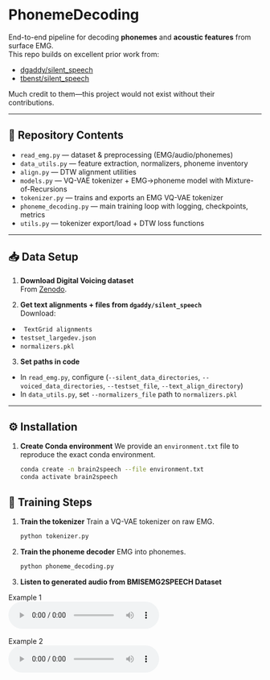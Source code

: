 # PhonemeDecoding

End-to-end pipeline for decoding **phonemes** and **acoustic features** from surface EMG.  
This repo builds on excellent prior work from:

- [dgaddy/silent_speech](https://github.com/dgaddy/silent_speech)  
- [tbenst/silent_speech](https://github.com/tbenst/silent_speech?tab=readme-ov-file)  

Much credit to them—this project would not exist without their contributions.

---

## 📂 Repository Contents

- `read_emg.py` — dataset & preprocessing (EMG/audio/phonemes)
- `data_utils.py` — feature extraction, normalizers, phoneme inventory
- `align.py` — DTW alignment utilities
- `models.py` — VQ-VAE tokenizer + EMG→phoneme model with Mixture-of-Recursions 
- `tokenizer.py` — trains and exports an EMG VQ-VAE tokenizer
- `phoneme_decoding.py` — main training loop with logging, checkpoints, metrics
- `utils.py` — tokenizer export/load + DTW loss functions

---

## 📥 Data Setup

1. **Download Digital Voicing dataset**  
   From [Zenodo](https://zenodo.org/records/4064409).


   
2. **Get text alignments + files from `dgaddy/silent_speech`**  
Download:
- ` TextGrid alignments`  
- `testset_largedev.json`  
- `normalizers.pkl`  



3. **Set paths in code**  
- In `read_emg.py`, configure  (`--silent_data_directories`, `--voiced_data_directories`, `--testset_file`, `--text_align_directory`)
- In `data_utils.py`, set `--normalizers_file` path to `normalizers.pkl`

---

## ⚙️ Installation

1. **Create Conda environment**
We provide an `environment.txt` file to reproduce the exact conda environment.

   ```bash
   conda create -n brain2speech --file environment.txt
   conda activate brain2speech


## 🚀 Training Steps

1. **Train the tokenizer**
Train a VQ-VAE tokenizer on raw EMG.

   ```bash
   python tokenizer.py
   
2. **Train the phoneme decoder**
EMG into phonemes.

   ```bash
   python phoneme_decoding.py

3. **Listen to generated audio from BMISEMG2SPEECH Dataset**
<div style="display:flex; gap:16px; flex-wrap:wrap;">
  <figure style="margin:0">
    <figcaption>Example 1</figcaption>
    <audio controls src="audio/example1.mp3"></audio>
  </figure>
  <figure style="margin:0">
    <figcaption>Example 2</figcaption>
    <audio controls src="https://github.com/deremustapha/neural_signal_2_speech/blob/master/audio_demo/Text_0.wav"></audio>
  </figure>
</div>
